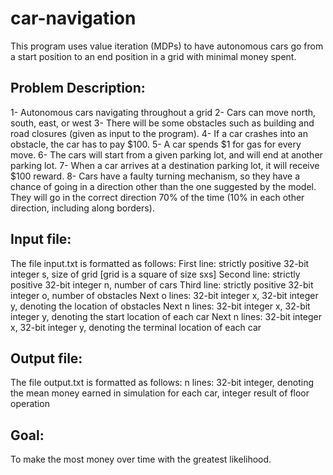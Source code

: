 # car-navigation
This program uses value iteration (MDPs) to have autonomous cars go from a start position to an end position in a grid with minimal money spent.

## Problem Description:
1- Autonomous cars navigating throughout a grid
2- Cars can move north, south, east, or west
3- There will be some obstacles such as building and road closures (given as input to the program). 
4- If a car crashes into an obstacle, the car has to pay $100.
5- A car spends $1 for gas for every move.
6- The cars will start from a given parking lot, and will end at another parking lot.
7- When a car arrives at a destination parking lot, it will receive $100 reward.
8- Cars have a faulty turning mechanism, so they have a chance of going in a direction other than the one suggested by the model. They will go in the correct direction 70% of the time (10% in each other direction, including along borders).

## Input file:
The file input.txt is formatted as follows:
First line: strictly positive 32-bit integer s, size of grid [grid is a square of size sxs]
Second line: strictly positive 32-bit integer n, number of cars
Third line: strictly positive 32-bit integer o, number of obstacles
Next o lines: 32-bit integer x, 32-bit integer y, denoting the location of obstacles
Next n lines: 32-bit integer x, 32-bit integer y, denoting the start location of each car
Next n lines: 32-bit integer x, 32-bit integer y, denoting the terminal location of each car

## Output file:
The file output.txt is formatted as follows:
n lines: 32-bit integer, denoting the mean money earned in simulation for each car, integer result of floor operation

## Goal:
To make the most money over time with the greatest likelihood.

